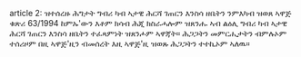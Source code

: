 article 2: ዝተሰረዙ ሕግታት
ግብሪ ካብ ኣታዊ ሕርሻ ገጠርን እንስሳ ዘቤትን ንምእካብ ዝወጸ ኣዋጅ ቁጽሪ 63&#x2F;1994 ከምኡ&#39;ውን እቶም ክሳብ ሕጂ ክስራሓሎም ዝጸንሑ ኣብ ልዕሊ ግብሪ ካብ ኣታዊ ሕርሻ ገጠርን እንስሳ ዘቤትን ተፈጻምነት ዝጸንሖም ኣዋጃት። ሕጋጋትን መምርሒታትን ብምሉኦም ተሰሪዞም በዚ ኣዋጅ&#39;ዚን ብመሰረት እዚ ኣዋጅ&#39;ዚ ዝወጹ ሕጋጋትን ተተኪኦም ኣለዉ።
<ul>
</ul>